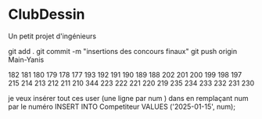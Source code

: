 # ClubDessin
Un petit projet d'ingénieurs 


git add .
git commit -m "insertions des concours finaux"
git push origin Main-Yanis


182 181 180 179 178 177 193 192 191 190 189 188 202 201 200 199 198 197 215 214 213 212 211 210 344 223 222 221 220 219 235 234 233 232 231 230 

je veux insérer tout ces user (une ligne par num ) dans en remplaçant  num par le numéro 
INSERT INTO Competiteur VALUES ('2025-01-15', num);








